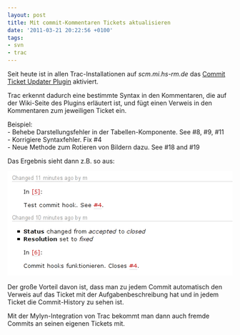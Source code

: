 ```yaml
---
layout: post
title: Mit commit-Kommentaren Tickets aktualisieren
date: '2011-03-21 20:22:56 +0100'
tags:
- svn
- trac
---
```

<p>Seit heute ist in allen Trac-Installationen auf <em>scm.mi.hs-rm.de</em> das <a href="http://trac.edgewall.org/wiki/CommitTicketUpdater">Commit Ticket Updater Plugin</a> aktiviert.</p>
<p>Trac erkennt dadurch eine bestimmte Syntax in den Kommentaren, die  auf der Wiki-Seite des Plugins erläutert ist, und fügt einen Verweis in den Kommentaren zum jeweiligen Ticket ein.</p>
<p>Beispiel:<br />
- Behebe Darstellungsfehler in der Tabellen-Komponente. See #8, #9, #11<br />
- Korrigiere Syntaxfehler. Fix #4<br />
- Neue Methode zum Rotieren von Bildern dazu. See #18 and #19</p>
<p>Das Ergebnis sieht dann z.B. so aus:</p>
<p><img class="alignnone size-full wp-image-448" title="CommitTicketUpdater" src="/uploads/2011/03/CommitTicketUpdater.png" alt="" width="507" height="234" /></p>
<p>Der große Vorteil davon ist, dass man zu jedem Commit automatisch den Verweis auf das Ticket mit der Aufgabenbeschreibung hat und in jedem Ticket die Commit-History zu sehen ist.</p>
<p>Mit der Mylyn-Integration von Trac bekommt man dann auch fremde Commits an seinen eigenen Tickets mit. </p>
